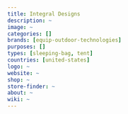 ```yaml
---
title: Integral Designs
description: ~
image: ~
categories: []
brands: [equip-outdoor-technologies]
purposes: []
types: [sleeping-bag, tent]
countries: [united-states]
logo: ~
website: ~
shop: ~
store-finder: ~
about: ~
wiki: ~
---
```

